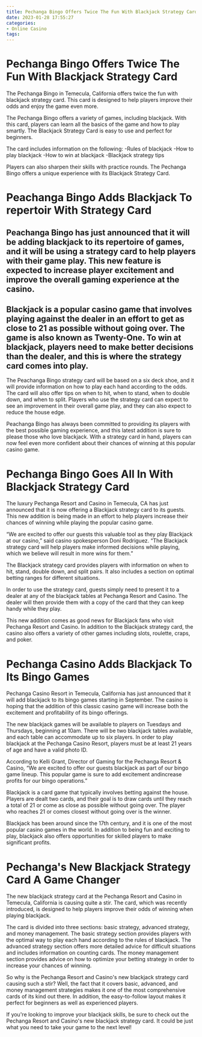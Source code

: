```yaml
---
title: Pechanga Bingo Offers Twice The Fun With Blackjack Strategy Card
date: 2023-01-28 17:55:27
categories:
- Online Casino
tags:
---
```



#  Pechanga Bingo Offers Twice The Fun With Blackjack Strategy Card

The Pechanga Bingo in Temecula, California offers twice the fun with blackjack strategy card. This card is designed to help players improve their odds and enjoy the game even more.

The Pechanga Bingo offers a variety of games, including blackjack. With this card, players can learn all the basics of the game and how to play smartly. The Blackjack Strategy Card is easy to use and perfect for beginners.

The card includes information on the following:
-Rules of blackjack
-How to play blackjack
-How to win at blackjack
-Blackjack strategy tips

Players can also sharpen their skills with practice rounds. The Pechanga Bingo offers a unique experience with its Blackjack Strategy Card.

# Peachanga Bingo Adds Blackjack To repertoir With Strategy Card

## Peachanga Bingo has just announced that it will be adding blackjack to its repertoire of games, and it will be using a strategy card to help players with their game play. This new feature is expected to increase player excitement and improve the overall gaming experience at the casino.

## Blackjack is a popular casino game that involves playing against the dealer in an effort to get as close to 21 as possible without going over. The game is also known as Twenty-One. To win at blackjack, players need to make better decisions than the dealer, and this is where the strategy card comes into play.

The Peachanga Bingo strategy card will be based on a six deck shoe, and it will provide information on how to play each hand according to the odds. The card will also offer tips on when to hit, when to stand, when to double down, and when to split. Players who use the strategy card can expect to see an improvement in their overall game play, and they can also expect to reduce the house edge.

Peachanga Bingo has always been committed to providing its players with the best possible gaming experience, and this latest addition is sure to please those who love blackjack. With a strategy card in hand, players can now feel even more confident about their chances of winning at this popular casino game.

# Pechanga Bingo Goes All In With Blackjack Strategy Card

The luxury Pechanga Resort and Casino in Temecula, CA has just announced that it is now offering a Blackjack strategy card to its guests. This new addition is being made in an effort to help players increase their chances of winning while playing the popular casino game.

“We are excited to offer our guests this valuable tool as they play Blackjack at our casino,” said casino spokesperson Doni Rodriguez. “The Blackjack strategy card will help players make informed decisions while playing, which we believe will result in more wins for them.”

The Blackjack strategy card provides players with information on when to hit, stand, double down, and split pairs. It also includes a section on optimal betting ranges for different situations.

In order to use the strategy card, guests simply need to present it to a dealer at any of the blackjack tables at Pechanga Resort and Casino. The dealer will then provide them with a copy of the card that they can keep handy while they play.

This new addition comes as good news for Blackjack fans who visit Pechanga Resort and Casino. In addition to the Blackjack strategy card, the casino also offers a variety of other games including slots, roulette, craps, and poker.

# Pechanga Casino Adds Blackjack To Its Bingo Games

Pechanga Casino Resort in Temecula, California has just announced that it will add blackjack to its bingo games starting in September. The casino is hoping that the addition of this classic casino game will increase both the excitement and profitability of its bingo offerings.

The new blackjack games will be available to players on Tuesdays and Thursdays, beginning at 10am. There will be two blackjack tables available, and each table can accommodate up to six players. In order to play blackjack at the Pechanga Casino Resort, players must be at least 21 years of age and have a valid photo ID.

According to Kelli Grant, Director of Gaming for the Pechanga Resort & Casino, “We are excited to offer our guests blackjack as part of our bingo game lineup. This popular game is sure to add excitement andincrease profits for our bingo operations.”

Blackjack is a card game that typically involves betting against the house. Players are dealt two cards, and their goal is to draw cards until they reach a total of 21 or come as close as possible without going over. The player who reaches 21 or comes closest without going over is the winner.

Blackjack has been around since the 17th century, and it is one of the most popular casino games in the world. In addition to being fun and exciting to play, blackjack also offers opportunities for skilled players to make significant profits.

# Pechanga's New Blackjack Strategy Card A Game Changer

The new blackjack strategy card at the Pechanga Resort and Casino in Temecula, California is causing quite a stir. The card, which was recently introduced, is designed to help players improve their odds of winning when playing blackjack.

The card is divided into three sections: basic strategy, advanced strategy, and money management. The basic strategy section provides players with the optimal way to play each hand according to the rules of blackjack. The advanced strategy section offers more detailed advice for difficult situations and includes information on counting cards. The money management section provides advice on how to optimize your betting strategy in order to increase your chances of winning.

So why is the Pechanga Resort and Casino's new blackjack strategy card causing such a stir? Well, the fact that it covers basic, advanced, and money management strategies makes it one of the most comprehensive cards of its kind out there. In addition, the easy-to-follow layout makes it perfect for beginners as well as experienced players.

If you're looking to improve your blackjack skills, be sure to check out the Pechanga Resort and Casino's new blackjack strategy card. It could be just what you need to take your game to the next level!